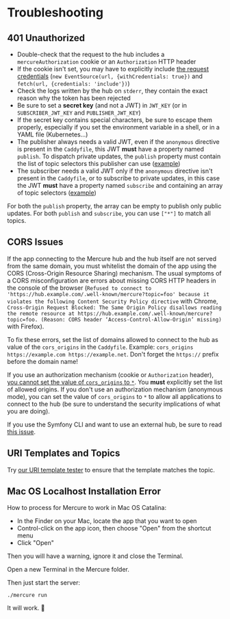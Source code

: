 # Troubleshooting

## 401 Unauthorized

* Double-check that the request to the hub includes a `mercureAuthorization` cookie or an `Authorization` HTTP header
* If the cookie isn't set, you may have to explicitly include [the request credentials](https://developer.mozilla.org/en-US/docs/Web/API/WindowOrWorkerGlobalScope/fetch#Parameters) (`new EventSource(url, {withCredentials: true})` and `fetch(url, {credentials: 'include'})`)
* Check the logs written by the hub on `stderr`, they contain the exact reason why the token has been rejected
* Be sure to set a **secret key** (and not a JWT) in `JWT_KEY` (or in `SUBSCRIBER_JWT_KEY` and `PUBLISHER_JWT_KEY`)
* If the secret key contains special characters, be sure to escape them properly, especially if you set the environment variable in a shell, or in a YAML file (Kubernetes...)
* The publisher always needs a valid JWT, even if the `anonymous` directive is present in the `Caddyfile`, this JWT **must** have a property named `publish`. To dispatch private updates, the `publish` property must contain the list of topic selectors this publisher can use ([example](https://jwt.io/#debugger-io?token=eyJhbGciOiJIUzI1NiJ9.eyJtZXJjdXJlIjp7InB1Ymxpc2giOlsiKiJdLCJzdWJzY3JpYmUiOlsiaHR0cHM6Ly9leGFtcGxlLmNvbS9teS1wcml2YXRlLXRvcGljIiwie3NjaGVtZX06Ly97K2hvc3R9L2RlbW8vYm9va3Mve2lkfS5qc29ubGQiLCIvLndlbGwta25vd24vbWVyY3VyZS9zdWJzY3JpcHRpb25zey90b3BpY317L3N1YnNjcmliZXJ9Il0sInBheWxvYWQiOnsidXNlciI6Imh0dHBzOi8vZXhhbXBsZS5jb20vdXNlcnMvZHVuZ2xhcyIsInJlbW90ZUFkZHIiOiIxMjcuMC4wLjEifX19.z5YrkHwtkz3O_nOnhC_FP7_bmeISe3eykAkGbAl5K7c))
* The subscriber needs a valid JWT only if the `anonymous` directive isn't present in the `Caddyfile`, or to subscribe to private updates, in this case the JWT **must** have a property named `subscribe` and containing an array of topic selectors ([example](https://jwt.io/#debugger-io?token=eyJhbGciOiJIUzI1NiJ9.eyJtZXJjdXJlIjp7InB1Ymxpc2giOlsiKiJdLCJzdWJzY3JpYmUiOlsiaHR0cHM6Ly9leGFtcGxlLmNvbS9teS1wcml2YXRlLXRvcGljIiwie3NjaGVtZX06Ly97K2hvc3R9L2RlbW8vYm9va3Mve2lkfS5qc29ubGQiLCIvLndlbGwta25vd24vbWVyY3VyZS9zdWJzY3JpcHRpb25zey90b3BpY317L3N1YnNjcmliZXJ9Il0sInBheWxvYWQiOnsidXNlciI6Imh0dHBzOi8vZXhhbXBsZS5jb20vdXNlcnMvZHVuZ2xhcyIsInJlbW90ZUFkZHIiOiIxMjcuMC4wLjEifX19.z5YrkHwtkz3O_nOnhC_FP7_bmeISe3eykAkGbAl5K7c))

For both the `publish` property, the array can be empty to publish only public updates. For both `publish` and `subscribe`, you can use `["*"]` to match all topics.

## CORS Issues

If the app connecting to the Mercure hub and the hub itself are not served from the same domain, you must whitelist the domain of the app using the CORS (Cross-Origin Resource Sharing) mechanism. The usual symptoms of a CORS misconfiguration are errors about missing CORS HTTP headers in the console of the browser (`Refused to connect to 'https://hub.example.com/.well-known/mercure?topic=foo' because it violates the following Content Security Policy directive` with Chrome, `Cross-Origin Request Blocked: The Same Origin Policy disallows reading the remote resource at https://hub.example.com/.well-known/mercure?topic=foo. (Reason: CORS header ‘Access-Control-Allow-Origin’ missing)` with Firefox).

To fix these errors, set the list of domains allowed to connect to the hub as value of the `cors_origins` in the `Caddyfile`. Example: `cors_origins https://example.com https://example.net`. Don't forget the `https://` prefix before the domain name!

If you use an authorization mechanism (cookie or `Authorization` header), [you cannot set the value of `cors_origins` to `*`](https://developer.mozilla.org/en-US/docs/Web/HTTP/CORS#Credentialed_requests_and_wildcards). You **must** explicitly set the list of allowed origins.
If you don't use an authorization mechanism (anonymous mode), you can set the value of `cors_origins` to `*` to allow all applications to connect to the hub (be sure to understand the security implications of what you are doing).

If you use the Symfony CLI and want to use an external hub, be sure to read [this issue](https://github.com/symfony/cli/issues/424).

## URI Templates and Topics

Try [our URI template tester](https://uri-template-tester.mercure.rocks/) to ensure that the template matches the topic.

## Mac OS Localhost Installation Error

How to process for Mercure to work in Mac OS Catalina:

* In the Finder on your Mac, locate the app that you want to open
* Control-click on the app icon, then choose "Open" from the shortcut menu
* Click "Open"

Then you will have a warning, ignore it and close the Terminal.

Open a new Terminal in the Mercure folder.

Then just start the server:

    ./mercure run

It will work. 🎊
